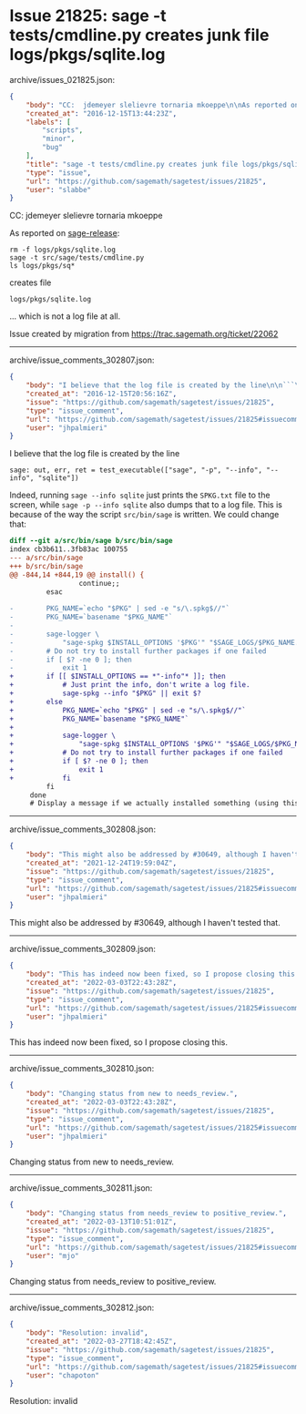# Issue 21825: sage -t tests/cmdline.py creates junk file logs/pkgs/sqlite.log

archive/issues_021825.json:
```json
{
    "body": "CC:  jdemeyer slelievre tornaria mkoeppe\n\nAs reported on [sage-release](https://groups.google.com/d/msg/sage-release/HO7UR2sqmTM/KzySa1rWCwAJ):\n\n\n```\nrm -f logs/pkgs/sqlite.log\nsage -t src/sage/tests/cmdline.py\nls logs/pkgs/sq*\n```\n\n\ncreates file\n\n\n```\nlogs/pkgs/sqlite.log\n```\n\n\n... which is not a log file at all.\n\nIssue created by migration from https://trac.sagemath.org/ticket/22062\n\n",
    "created_at": "2016-12-15T13:44:23Z",
    "labels": [
        "scripts",
        "minor",
        "bug"
    ],
    "title": "sage -t tests/cmdline.py creates junk file logs/pkgs/sqlite.log",
    "type": "issue",
    "url": "https://github.com/sagemath/sagetest/issues/21825",
    "user": "slabbe"
}
```
CC:  jdemeyer slelievre tornaria mkoeppe

As reported on [sage-release](https://groups.google.com/d/msg/sage-release/HO7UR2sqmTM/KzySa1rWCwAJ):


```
rm -f logs/pkgs/sqlite.log
sage -t src/sage/tests/cmdline.py
ls logs/pkgs/sq*
```


creates file


```
logs/pkgs/sqlite.log
```


... which is not a log file at all.

Issue created by migration from https://trac.sagemath.org/ticket/22062





---

archive/issue_comments_302807.json:
```json
{
    "body": "I believe that the log file is created by the line\n\n```\nsage: out, err, ret = test_executable([\"sage\", \"-p\", \"--info\", \"--info\", \"sqlite\"])\n```\n\nIndeed, running `sage --info sqlite` just prints the `SPKG.txt` file to the screen, while `sage -p --info sqlite` also dumps that to a log file. This is because of the way the script `src/bin/sage` is written. We could change that:\n\n```diff\ndiff --git a/src/bin/sage b/src/bin/sage\nindex cb3b611..3fb83ac 100755\n--- a/src/bin/sage\n+++ b/src/bin/sage\n@@ -844,14 +844,19 @@ install() {\n                 continue;;\n         esac\n \n-        PKG_NAME=`echo \"$PKG\" | sed -e \"s/\\.spkg$//\"`\n-        PKG_NAME=`basename \"$PKG_NAME\"`\n-\n-        sage-logger \\\n-            \"sage-spkg $INSTALL_OPTIONS '$PKG'\" \"$SAGE_LOGS/$PKG_NAME.log\"\n-        # Do not try to install further packages if one failed\n-        if [ $? -ne 0 ]; then\n-            exit 1\n+        if [[ $INSTALL_OPTIONS == *\"-info\"* ]]; then\n+            # Just print the info, don't write a log file.\n+            sage-spkg --info \"$PKG\" || exit $?\n+        else\n+            PKG_NAME=`echo \"$PKG\" | sed -e \"s/\\.spkg$//\"`\n+            PKG_NAME=`basename \"$PKG_NAME\"`\n+\n+            sage-logger \\\n+                \"sage-spkg $INSTALL_OPTIONS '$PKG'\" \"$SAGE_LOGS/$PKG_NAME.log\"\n+            # Do not try to install further packages if one failed\n+            if [ $? -ne 0 ]; then\n+                exit 1\n+            fi\n         fi\n     done\n     # Display a message if we actually installed something (using this\n```\n",
    "created_at": "2016-12-15T20:56:16Z",
    "issue": "https://github.com/sagemath/sagetest/issues/21825",
    "type": "issue_comment",
    "url": "https://github.com/sagemath/sagetest/issues/21825#issuecomment-302807",
    "user": "jhpalmieri"
}
```

I believe that the log file is created by the line

```
sage: out, err, ret = test_executable(["sage", "-p", "--info", "--info", "sqlite"])
```

Indeed, running `sage --info sqlite` just prints the `SPKG.txt` file to the screen, while `sage -p --info sqlite` also dumps that to a log file. This is because of the way the script `src/bin/sage` is written. We could change that:

```diff
diff --git a/src/bin/sage b/src/bin/sage
index cb3b611..3fb83ac 100755
--- a/src/bin/sage
+++ b/src/bin/sage
@@ -844,14 +844,19 @@ install() {
                 continue;;
         esac
 
-        PKG_NAME=`echo "$PKG" | sed -e "s/\.spkg$//"`
-        PKG_NAME=`basename "$PKG_NAME"`
-
-        sage-logger \
-            "sage-spkg $INSTALL_OPTIONS '$PKG'" "$SAGE_LOGS/$PKG_NAME.log"
-        # Do not try to install further packages if one failed
-        if [ $? -ne 0 ]; then
-            exit 1
+        if [[ $INSTALL_OPTIONS == *"-info"* ]]; then
+            # Just print the info, don't write a log file.
+            sage-spkg --info "$PKG" || exit $?
+        else
+            PKG_NAME=`echo "$PKG" | sed -e "s/\.spkg$//"`
+            PKG_NAME=`basename "$PKG_NAME"`
+
+            sage-logger \
+                "sage-spkg $INSTALL_OPTIONS '$PKG'" "$SAGE_LOGS/$PKG_NAME.log"
+            # Do not try to install further packages if one failed
+            if [ $? -ne 0 ]; then
+                exit 1
+            fi
         fi
     done
     # Display a message if we actually installed something (using this
```




---

archive/issue_comments_302808.json:
```json
{
    "body": "This might also be addressed by #30649, although I haven't tested that.",
    "created_at": "2021-12-24T19:59:04Z",
    "issue": "https://github.com/sagemath/sagetest/issues/21825",
    "type": "issue_comment",
    "url": "https://github.com/sagemath/sagetest/issues/21825#issuecomment-302808",
    "user": "jhpalmieri"
}
```

This might also be addressed by #30649, although I haven't tested that.



---

archive/issue_comments_302809.json:
```json
{
    "body": "This has indeed now been fixed, so I propose closing this.",
    "created_at": "2022-03-03T22:43:28Z",
    "issue": "https://github.com/sagemath/sagetest/issues/21825",
    "type": "issue_comment",
    "url": "https://github.com/sagemath/sagetest/issues/21825#issuecomment-302809",
    "user": "jhpalmieri"
}
```

This has indeed now been fixed, so I propose closing this.



---

archive/issue_comments_302810.json:
```json
{
    "body": "Changing status from new to needs_review.",
    "created_at": "2022-03-03T22:43:28Z",
    "issue": "https://github.com/sagemath/sagetest/issues/21825",
    "type": "issue_comment",
    "url": "https://github.com/sagemath/sagetest/issues/21825#issuecomment-302810",
    "user": "jhpalmieri"
}
```

Changing status from new to needs_review.



---

archive/issue_comments_302811.json:
```json
{
    "body": "Changing status from needs_review to positive_review.",
    "created_at": "2022-03-13T10:51:01Z",
    "issue": "https://github.com/sagemath/sagetest/issues/21825",
    "type": "issue_comment",
    "url": "https://github.com/sagemath/sagetest/issues/21825#issuecomment-302811",
    "user": "mjo"
}
```

Changing status from needs_review to positive_review.



---

archive/issue_comments_302812.json:
```json
{
    "body": "Resolution: invalid",
    "created_at": "2022-03-27T18:42:45Z",
    "issue": "https://github.com/sagemath/sagetest/issues/21825",
    "type": "issue_comment",
    "url": "https://github.com/sagemath/sagetest/issues/21825#issuecomment-302812",
    "user": "chapoton"
}
```

Resolution: invalid
